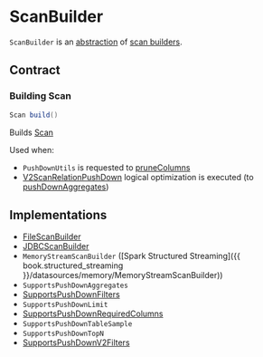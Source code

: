 # ScanBuilder

`ScanBuilder` is an [abstraction](#contract) of [scan builders](#implementations).

## Contract

### <span id="build"> Building Scan

```scala
Scan build()
```

Builds [Scan](Scan.md)

Used when:

* `PushDownUtils` is requested to [pruneColumns](../PushDownUtils.md#pruneColumns)
* [V2ScanRelationPushDown](../logical-optimizations/V2ScanRelationPushDown.md) logical optimization is executed (to [pushDownAggregates](../logical-optimizations/V2ScanRelationPushDown.md#pushDownAggregates))

## Implementations

* [FileScanBuilder](../datasources/FileScanBuilder.md)
* [JDBCScanBuilder](../datasources/jdbc/JDBCScanBuilder.md)
* `MemoryStreamScanBuilder` ([Spark Structured Streaming]({{ book.structured_streaming }}/datasources/memory/MemoryStreamScanBuilder))
* `SupportsPushDownAggregates`
* [SupportsPushDownFilters](SupportsPushDownFilters.md)
* `SupportsPushDownLimit`
* [SupportsPushDownRequiredColumns](SupportsPushDownRequiredColumns.md)
* `SupportsPushDownTableSample`
* `SupportsPushDownTopN`
* [SupportsPushDownV2Filters](SupportsPushDownV2Filters.md)
